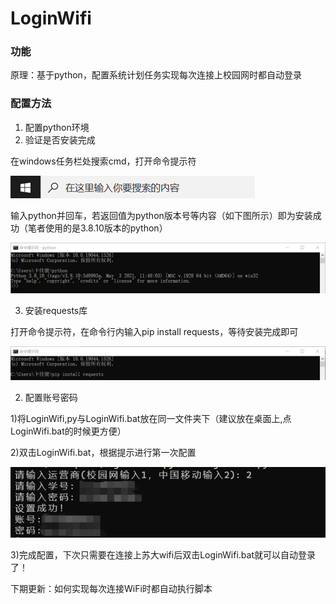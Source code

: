 # LoginWifi

### 功能

原理：基于python，配置系统计划任务实现每次连接上校园网时都自动登录

 

### 配置方法

1. 配置python环境
2. 验证是否安装完成

在windows任务栏处搜索cmd，打开命令提示符

 ![image-1](https://raw.githubusercontent.com/SuperXingKong/LoginWifi/main/tutorial/1.png)

输入python并回车，若返回值为python版本号等内容（如下图所示）即为安装成功（笔者使用的是3.8.10版本的python）

 ![image-2](https://raw.githubusercontent.com/SuperXingKong/LoginWifi/main/tutorial/2.png)

3. 安装requests库

打开命令提示符，在命令行内输入pip install requests，等待安装完成即可

 ![image-3](https://raw.githubusercontent.com/SuperXingKong/LoginWifi/main/tutorial/3.png)

2. 配置账号密码

1)将LoginWifi,py与LoginWifi.bat放在同一文件夹下（建议放在桌面上,点LoginWifi.bat的时候更方便）

2)双击LoginWifi.bat，根据提示进行第一次配置

 ![image-4](https://raw.githubusercontent.com/SuperXingKong/LoginWifi/main/tutorial/4.png)

3)完成配置，下次只需要在连接上苏大wifi后双击LoginWifi.bat就可以自动登录了！

 

 

 

下期更新：如何实现每次连接WiFi时都自动执行脚本

 